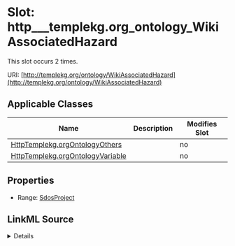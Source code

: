 

# Slot: http___templekg.org_ontology_WikiAssociatedHazard




This slot occurs 2 times.


URI: [http://templekg.org/ontology/WikiAssociatedHazard](http://templekg.org/ontology/WikiAssociatedHazard)



<!-- no inheritance hierarchy -->





## Applicable Classes

| Name | Description | Modifies Slot |
| --- | --- | --- |
| [HttpTemplekg.orgOntologyOthers](../classes/HttpTemplekg.orgOntologyOthers.md) |  |  no  |
| [HttpTemplekg.orgOntologyVariable](../classes/HttpTemplekg.orgOntologyVariable.md) |  |  no  |







## Properties

* Range: [SdosProject](../classes/SdosProject.md)







## LinkML Source

<details>

```yaml
name: http___templekg.org_ontology_WikiAssociatedHazard
from_schema: okns:climatepub4-kg
rank: 1000
slot_uri: http://templekg.org/ontology/WikiAssociatedHazard
alias: http___templekg.org_ontology_WikiAssociatedHazard
domain_of:
- http___templekg.org_ontology_Others
- http___templekg.org_ontology_Variable
range: sdos_Project

```
</details>